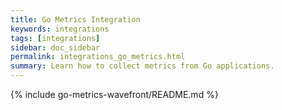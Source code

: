 ```yaml
---
title: Go Metrics Integration
keywords: integrations
tags: [integrations]
sidebar: doc_sidebar
permalink: integrations_go_metrics.html
summary: Learn how to collect metrics from Go applications.
---
```


{% include go-metrics-wavefront/README.md %}


